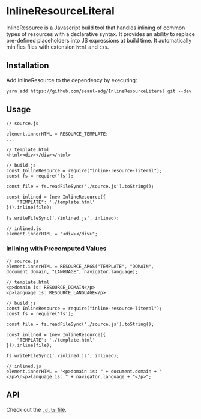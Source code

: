 # InlineResourceLiteral

InlineResource is a Javascript build tool that handles inlining of common types of resources with a declarative syntax. It provides an ability to replace pre-defined placeholders into JS expressions at build time. It automatically minifies files with extension `html` and `css`.

## Installation

Add InlineResource to the dependency by executing:
```
yarn add https://github.com/seanl-adg/InlineResourceLiteral.git --dev
```

## Usage

```
// source.js
...
element.innerHTML = RESOURCE_TEMPLATE;
...
```
```
// template.html
<html><div></div></html>
```
```
// build.js
const InlineResource = require("inline-resource-literal");
const fs = require('fs');

const file = fs.readFileSync('./source.js').toString();

const inlined = (new InlineResource({
    "TEMPLATE": './template.html'
})).inline(file);

fs.writeFileSync('./inlined.js', inlined);
```
```
// inlined.js
element.innerHTML = "<div></div>";
```

### Inlining with Precomputed Values

```
// source.js
element.innerHTML = RESOURCE_ARGS("TEMPLATE", "DOMAIN", document.domain, "LANGUAGE", navigator.language);
```
```
// template.html
<p>domain is: RESOURCE_DOMAIN</p>
<p>language is: RESOURCE_LANGUAGE</p>
```
```
// build.js
const InlineResource = require("inline-resource-literal");
const fs = require('fs');

const file = fs.readFileSync('./source.js').toString();

const inlined = (new InlineResource({
    "TEMPLATE": './template.html'
})).inline(file);

fs.writeFileSync('./inlined.js', inlined);
```
```
// inlined.js
element.innerHTML = "<p>domain is: " + document.domain + "</p>\n<p>language is: " + navigator.language + "</p>";
```

## API

Check out the [`.d.ts` file](https://github.com/seanl-adg/InlineResourceLiteral/blob/master/index.d.ts).
